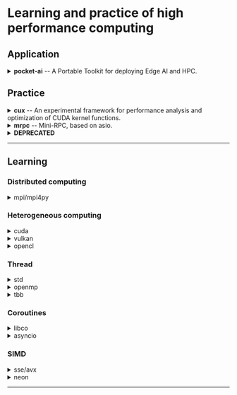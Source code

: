 # Learning and practice of high performance computing

## Application
<details>
  <summary><strong>pocket-ai</strong>  -- A Portable Toolkit for deploying Edge AI and HPC. </summary>
  
  [https://github.com/cjmcv/pocket-ai](https://github.com/cjmcv/pocket-ai)
</details>

## Practice

<details>
  <summary><strong>cux</strong> -- An experimental framework for performance analysis and optimization of CUDA kernel functions. </summary>
  
  [https://github.com/cjmcv/hpc/tree/master/0-frameworks/cux](https://github.com/cjmcv/hpc/tree/master/0-frameworks/cux)
  
  tag: cuda / simd / openmp.
</details>

<details>
  <summary><strong>mrpc</strong> -- Mini-RPC, based on asio.</summary>
  
  [https://github.com/cjmcv/hpc/tree/master/0-frameworks/mrpc](https://github.com/cjmcv/hpc/tree/master/0-frameworks/mrpc)
  
  tag: distributed computing.
</details>

<details>
  <summary><strong>DEPRECATED</strong></summary>
  
  [hcs](https://github.com/cjmcv/hpc/tree/20211017/0-frameworks/hcs) A heterogeneous computing system for multi-task scheduling optimization.

  [vky](https://github.com/cjmcv/hpc/tree/20211017/0-frameworks/vky) A Vulkan-based computing framework

  "hcs" and "vky" have been moved to [pocket-ai](https://github.com/cjmcv/pocket-ai/tree/master/engine) and renamed as graph and vk respectively.
</details>

---

## Learning

### Distributed computing

<details>
  <summary>mpi/mpi4py</summary>
  
* [alg_matrix_multiply](https://github.com/cjmcv/hpc/blob/master/mpi/alg_matrix_multiply.cpp) ： gemm: C = A * B.
* [base_broadcast_scatter_gather](https://github.com/cjmcv/hpc/blob/master/mpi/base_broadcast_scatter_gather.cpp) ： Record the basic usage of Bcast, Scatter, Gather and Allgather.
* [base_group](https://github.com/cjmcv/hpc/blob/master/mpi/base_group.cpp) ： Group communication.
* [base_hello_world](https://github.com/cjmcv/hpc/blob/master/mpi/base_hello_world.cpp) ： Environment Management Routines.
* [base_reduce_alltoall_scan](https://github.com/cjmcv/hpc/blob/master/mpi/base_reduce_alltoall_scan.cpp) ： Record the basic usage of Reduce, Allreduce, Alltoall, Scan and Exscan.
* [base_send_recv](https://github.com/cjmcv/hpc/blob/master/mpi/base_send_recv.cpp) ： Record the basic usage of MPI_Send/MPI_Recv and MPI_ISend/MPI_IRecv.
* [base_type_contiguous](https://github.com/cjmcv/hpc/blob/master/mpi/base_type_contiguous.cpp) ： Send and receive custom types of data by using MPI_Type_contiguous.
* [base_type_struct](https://github.com/cjmcv/hpc/blob/master/mpi/base_type_struct.cpp) ： Send and receive custom types of data by using MPI_Type_struct.
* [util_bandwidth_test](https://github.com/cjmcv/hpc/blob/master/mpi/util_bandwidth_test.cpp) ： Test bandwidth by point-to-point communications.
* [py_base_broadcast_scatter_gather](https://github.com/cjmcv/hpc/blob/master/mpi/mpi4py/base_broadcast_scatter_gather.py) ： Record the basic usage of Bcast, Scatter, Gather and Allgather.
* [py_base_reduce_scan](https://github.com/cjmcv/hpc/blob/master/mpi/mpi4py/base_reduce_scan.py) ： Record the basic usage of Reduce and Scan.
* [py_base_send_recv](https://github.com/cjmcv/hpc/blob/master/mpi/mpi4py/base_send_recv.py) ： Record the basic usage of Send and Recv.
</details>

### Heterogeneous computing

<details>
  <summary>cuda</summary>

* [cuda_util](https://github.com/cjmcv/hpc/blob/master/cuda/cuda_util.h) ： Utility functions.
* [alg_histogram](https://github.com/cjmcv/hpc/blob/master/cuda/alg_histogram.cu) ： histogram, mainly introduce atomicAdd.
* [alg_matrix_multiply](https://github.com/cjmcv/hpc/blob/master/cuda/alg_matrix_multiply.cu) ： gemm: C = A * B.
* [alg_vector_add](https://github.com/cjmcv/hpc/blob/master/cuda/alg_vector_add.cu) ： Vector addition: C = A + B. 
* [alg_vector_dot_product](https://github.com/cjmcv/hpc/blob/master/cuda/alg_vector_dot_product.cu) ： Vector dot product: h_result = SUM(A * B).
* [alg_vector_scan](https://github.com/cjmcv/hpc/blob/master/cuda/alg_vector_scan.cu) ： Scan. Prefix Sum.
* [base_aligned_memory_access](https://github.com/cjmcv/hpc/blob/master/cuda/base_aligned_memory_access.cu) ： An experiment on aligned memory access.
* [base_bank_conflict](https://github.com/cjmcv/hpc/blob/master/cuda/base_bank_conflict.cu) ： An experiment on Bank Conflict in Shared Memory.
* [base_coalesced_memory_access](https://github.com/cjmcv/hpc/blob/master/cuda/base_coalesced_memory_access.cu) ： An experiment on coalesced memory access.
* [base_float2half](https://github.com/cjmcv/hpc/blob/master/cuda/base_float2half.cu) ： Record the basic usage of float2half.
* [base_graph](https://github.com/cjmcv/hpc/blob/master/cuda/base_graph.cu) ： Record the basic usage of cuda graph.
* [base_hyperQ](https://github.com/cjmcv/hpc/blob/master/cuda/base_hyperQ.cu) ： Demonstrate how HyperQ allows supporting devices to avoid false dependencies between kernels in different streams.
* [base_kernel_layout](https://github.com/cjmcv/hpc/blob/master/cuda/base_kernel_layout.cu) ： Record the basic execution configuration of kernel.
* [base_occupancy](https://github.com/cjmcv/hpc/blob/master/cuda/base_occupancy.cu) ： Record the basic usage of cudaOccupancyMaxPotentialBlockSize.
* [base_texture](https://github.com/cjmcv/hpc/blob/master/cuda/base_texture.cu) ： Record the basic usage of Texture Memory.
* [base_unified_memory](https://github.com/cjmcv/hpc/blob/master/cuda/base_unified_memory.cu) ： A simple task consumer using threads and streams with all data in Unified Memory.
* [base_zero_copy](https://github.com/cjmcv/hpc/blob/master/cuda/base_zero_copy.cu) ： Record the basic usage of Zero Copy.
* [cub_block_reduce](https://github.com/cjmcv/hpc/blob/master/cuda/cub_block_reduce.cu) ： Simple demonstration of cub::BlockReduce.
* [cub_block_scan](https://github.com/cjmcv/hpc/blob/master/cuda/cub_block_scan.cu) ： Simple demonstration of cub::BlockScan.
* [cub_device_reduce](https://github.com/cjmcv/hpc/blob/master/cuda/cub_device_reduce.cu) ： Simple demonstration of DeviceScan::Sum.
* [cub_device_scan](https://github.com/cjmcv/hpc/blob/master/cuda/cub_device_scan.cu) ： Simple demonstration of DeviceScan::ExclusiveSum.
* [cub_warp_reduce](https://github.com/cjmcv/hpc/blob/master/cuda/cub_warp_reduce.cu) ： Simple demonstration of cub::WarpReduce.
* [cub_warp_scan](https://github.com/cjmcv/hpc/blob/master/cuda/cub_warp_scan) ： Simple demonstration of cub::WarpScan.
* [cublas_gemm_float16](https://github.com/cjmcv/hpc/blob/master/cuda/cublas_gemm_float16.cu) ： gemm: C = A * B. Use cublas with half-precision.
* [thrust_iterators](https://github.com/cjmcv/hpc/blob/master/cuda/thrust_iterators.cu) ： Record the basic usage of Iterators in Thrust.
* [thrust_sort](https://github.com/cjmcv/hpc/blob/master/cuda/thrust_sort.cu) ： Sort arrays with Thrust.
* [thrust_transformations](https://github.com/cjmcv/hpc/blob/master/cuda/thrust_transformations.cu) ： Some of the parallel vector operations in Thrust.
* [thrust_vector](https://github.com/cjmcv/hpc/blob/master/cuda/thrust_vector.cu) ： Record the basic usage of Vector in Thrust.
</details>

<details>
  <summary>vulkan</summary>
  
* [vky](https://github.com/cjmcv/hpc/tree/master/vulkan/vky)
</details>

<details>
  <summary>opencl</summary>
  
* [ocl_util](https://github.com/cjmcv/hpc/blob/master/opencl/ocl_util.h) ： Utility functions.
* [alg_dot_product](https://github.com/cjmcv/hpc/blob/master/opencl/alg_dot_product.cpp) ： Vector dot product, h_result = SUM(A * B).
* [alg_vector_add](https://github.com/cjmcv/hpc/blob/master/opencl/alg_vector_add.cpp) ： Vector addition: C = A + B.
* [base_platform_info](https://github.com/cjmcv/hpc/blob/master/opencl/base_platform_info.cpp) ： Query OpenCL platform information.
</details>

### Thread

<details>
  <summary>std</summary>
  
* [alg_quick_sort](https://github.com/cjmcv/hpc/blob/master/std/alg_quick_sort.cpp)： Quick sort using std::thread.
* [alg_vector_dot_product](https://github.com/cjmcv/hpc/tree/master/std/alg_vector_dot_product.cpp)： Vector dot product: h_result = SUM(A * B). Record the basic usage of std::tread and std::sync.
* [base_async](https://github.com/cjmcv/hpc/tree/master/std/base_async.cpp)： Record the basic usage of std::async.
* [util_blocking_queue](https://github.com/cjmcv/hpc/tree/master/std/util_blocking_queue.cpp)： Blocking queue. Mainly implemented by thread, queue and condition_variable.
* [util_internal_thread](https://github.com/cjmcv/hpc/tree/master/std/util_internal_thread.cpp)： Internal Thread. Mainly implemented by std::thread.
* [util_thread_pool](https://github.com/cjmcv/hpc/tree/master/std/util_thread_pool.cpp)： Thread Pool. Mainly implemented by thread, queue, future and condition_variable.
</details>

<details>
  <summary>openmp</summary>
  
* [alg_matrix_multiply](https://github.com/cjmcv/hpc/blob/master/openmp/alg_matrix_multiply.cpp) ： gemm: C = A * B.
* [alg_pi_calculate](https://github.com/cjmcv/hpc/blob/master/openmp/alg_pi_calculate.cpp) ： Calculate PI using parallel, for and reduction.
* [base_flush](https://github.com/cjmcv/hpc/blob/master/openmp/base_flush.cpp) ： Records the basic usage of flush.
* [base_mutex](https://github.com/cjmcv/hpc/blob/master/openmp/base_mutex.cpp) ： Mutex operation in openmp, including critical, atomic, lock.
* [base_parallel_for](https://github.com/cjmcv/hpc/blob/master/openmp/base_parallel_for.cpp) ： Parallel and For.
* [base_schedule](https://github.com/cjmcv/hpc/blob/master/openmp/base_schedule.cpp) ： Records the basic usage of schedule.
* [base_sections_single](https://github.com/cjmcv/hpc/blob/master/openmp/base_sections_single.cpp) ： Records the basic usage of Sections and Single.
* [base_synchronous](https://github.com/cjmcv/hpc/blob/master/openmp/base_synchronous.cpp) ： Synchronous operation in openmp, including barrier, ordered and master.
</details>

<details>
  <summary>tbb</summary>
  
* [base_allocator](https://github.com/cjmcv/hpc/blob/master/tbb/base_allocator.cpp) ： The basic use of allocator.
* [base_atomic](https://github.com/cjmcv/hpc/blob/master/tbb/base_atomic.cpp) ： The basic use of atomic.
* [base_concurrent_hash_map](https://github.com/cjmcv/hpc/blob/master/tbb/base_concurrent_hash_map.cpp) ： The basic use of concurrent_hash_map.
* [base_concurrent_queue](https://github.com/cjmcv/hpc/blob/master/tbb/base_concurrent_queue.cpp) ： The basic use of concurrent queue.
* [base_mutex](https://github.com/cjmcv/hpc/blob/master/tbb/base_mutex.cpp) ： The basic use of mutex in tbb.
* [base_parallel_for](https://github.com/cjmcv/hpc/blob/master/tbb/base_parallel_for.cpp) ： The basic use of parallel_for.
* [base_parallel_reduce](https://github.com/cjmcv/hpc/blob/master/tbb/base_parallel_reduce.cpp) ： The basic use of parallel_reduce.
* [base_parallel_scan](https://github.com/cjmcv/hpc/blob/master/tbb/base_parallel_scan.cpp) ： The basic use of parallel_scan.
* [base_parallel_sort](https://github.com/cjmcv/hpc/blob/master/tbb/base_parallel_sort.cpp) ： The basic use of base_parallel_sort.
* [base_task_scheduler](https://github.com/cjmcv/hpc/blob/master/tbb/base_task_scheduler.cpp) ： The basic use of base_task_scheduler.
* [count_strings](https://github.com/cjmcv/hpc/blob/master/tbb/count_strings.cpp) ： Count strings. Use the concurrent_hash_map.
</details>

### Coroutines

<details>
  <summary>libco</summary>
  
</details>

<details>
  <summary>asyncio</summary>
  
* [base_future](https://github.com/cjmcv/hpc/blob/master/coroutine/asyncio/base_future.py)： Record the basic usage of future.
* [base_gather](https://github.com/cjmcv/hpc/blob/master/coroutine/asyncio/base_gather.py)： Use gather to execute tasks in parallel.
* [base_hello_world](https://github.com/cjmcv/hpc/blob/master/coroutine/asyncio/base_hello_world.py)： Hello world. Record the basic usage of async, await and loop.
* [base_loop_chain](https://github.com/cjmcv/hpc/blob/master/coroutine/asyncio/base_loop_chain.py)： Executes nested coroutines.
</details>

### SIMD

<details>
  <summary>sse/avx</summary>
 
* [matrix_multiply](https://github.com/cjmcv/hpc/blob/master/simd/x86/matrix_multiply.cpp) ： Matrix Multiplication. 
* [matrix_transpose](https://github.com/cjmcv/hpc/blob/master/simd/x86/matrix_transpose.cpp) ： Matrix Transpose.
* [vector_dot_product](https://github.com/cjmcv/hpc/blob/master/simd/x86/vector_dot_product.cpp) ： Vector dot product: result = SUM(A * B).
* [vector_scan](https://github.com/cjmcv/hpc/blob/master/simd/x86/vector_scan.cpp) ： Scan. Prefix Sum.
</details>

<details>
  <summary>neon</summary>

* [matrix_multiply](https://github.com/cjmcv/hpc/blob/master/simd/arm/gemm.cpp) : Matrix Multiplication. 
* [matrix_transpose](https://github.com/cjmcv/hpc/blob/master/simd/arm/matrix_transpose.cpp) ： Matrix Transpose.
</details>

---